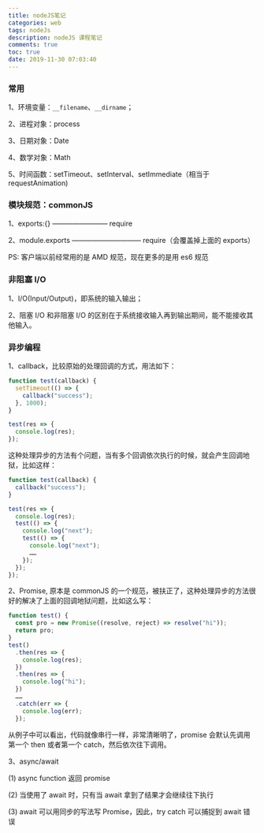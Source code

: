 ```yaml
---
title: nodeJS笔记
categories: web
tags: nodeJs
description: nodeJS 课程笔记
comments: true
toc: true
date: 2019-11-30 07:03:40
---
```


### 常用

1、环境变量：`__filename`、`__dirname`；

2、进程对象：process

3、日期对象：Date

4、数学对象：Math

5、时间函数：setTimeout、setInterval、setImmediate（相当于 requestAnimation)

### 模块规范：commonJS

1、exports:{} ———————— require

2、module.exports —————————— require（会覆盖掉上面的 exports）

PS: 客户端以前经常用的是 AMD 规范，现在更多的是用 es6 规范

### 非阻塞 I/O

1、I/O(Input/Output)，即系统的输入输出；

2、阻塞 I/O 和非阻塞 I/O 的区别在于系统接收输入再到输出期间，能不能接收其他输入。

### 异步编程

1、callback，比较原始的处理回调的方式，用法如下：

```js
function test(callback) {
  setTimeout(() => {
    callback("success");
  }, 1000);
}

test(res => {
  console.log(res);
});
```

这种处理异步的方法有个问题，当有多个回调依次执行的时候，就会产生回调地狱，比如这样：

```js
function test(callback) {
  callback("success");
}

test(res => {
  console.log(res);
  test(() => {
    console.log("next");
    test(() => {
      console.log("next");
      ……
    });
  });
});
```

2、Promise, 原本是 commonJS 的一个规范，被扶正了，这种处理异步的方法很好的解决了上面的回调地狱问题，比如这么写：

```js
function test() {
  const pro = new Promise((resolve, reject) => resolve("hi"));
  return pro;
}
test()
  .then(res => {
    console.log(res);
  })
  .then(res => {
    console.log("hi");
  })
  ……
  .catch(err => {
    console.log(err);
  });
```

从例子中可以看出，代码就像串行一样，非常清晰明了，promise 会默认先调用第一个 then 或者第一个 catch，然后依次往下调用。

3、async/await

(1) async function 返回 promise

(2) 当使用了 await 时，只有当 await 拿到了结果才会继续往下执行

(3) await 可以用同步的写法写 Promise，因此，try catch 可以捕捉到 await 错误
